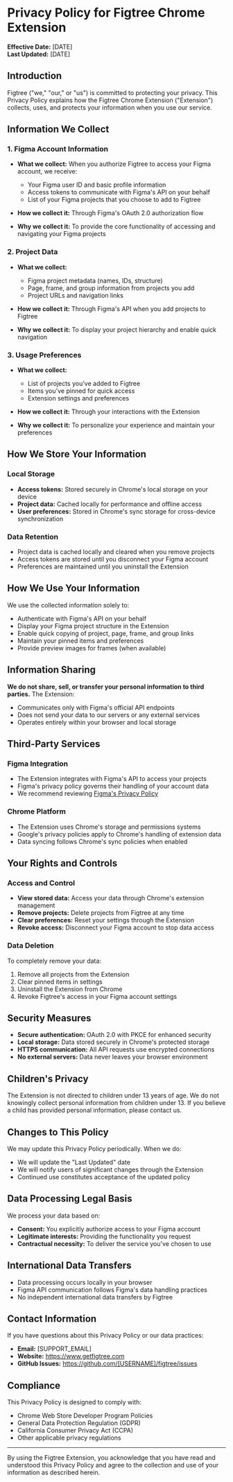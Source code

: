 # Privacy Policy for Figtree Chrome Extension

**Effective Date:** [DATE]  
**Last Updated:** [DATE]

## Introduction

Figtree ("we," "our," or "us") is committed to protecting your privacy. This Privacy Policy explains how the Figtree Chrome Extension ("Extension") collects, uses, and protects your information when you use our service.

## Information We Collect

### 1. Figma Account Information
- **What we collect:** When you authorize Figtree to access your Figma account, we receive:
  - Your Figma user ID and basic profile information
  - Access tokens to communicate with Figma's API on your behalf
  - List of your Figma projects that you choose to add to Figtree

- **How we collect it:** Through Figma's OAuth 2.0 authorization flow
- **Why we collect it:** To provide the core functionality of accessing and navigating your Figma projects

### 2. Project Data
- **What we collect:** 
  - Figma project metadata (names, IDs, structure)
  - Page, frame, and group information from projects you add
  - Project URLs and navigation links

- **How we collect it:** Through Figma's API when you add projects to Figtree
- **Why we collect it:** To display your project hierarchy and enable quick navigation

### 3. Usage Preferences
- **What we collect:**
  - List of projects you've added to Figtree
  - Items you've pinned for quick access
  - Extension settings and preferences

- **How we collect it:** Through your interactions with the Extension
- **Why we collect it:** To personalize your experience and maintain your preferences

## How We Store Your Information

### Local Storage
- **Access tokens:** Stored securely in Chrome's local storage on your device
- **Project data:** Cached locally for performance and offline access
- **User preferences:** Stored in Chrome's sync storage for cross-device synchronization

### Data Retention
- Project data is cached locally and cleared when you remove projects
- Access tokens are stored until you disconnect your Figma account
- Preferences are maintained until you uninstall the Extension

## How We Use Your Information

We use the collected information solely to:
- Authenticate with Figma's API on your behalf
- Display your Figma project structure in the Extension
- Enable quick copying of project, page, frame, and group links
- Maintain your pinned items and preferences
- Provide preview images for frames (when available)

## Information Sharing

**We do not share, sell, or transfer your personal information to third parties.** The Extension:
- Communicates only with Figma's official API endpoints
- Does not send your data to our servers or any external services
- Operates entirely within your browser and local storage

## Third-Party Services

### Figma Integration
- The Extension integrates with Figma's API to access your projects
- Figma's privacy policy governs their handling of your account data
- We recommend reviewing [Figma's Privacy Policy](https://www.figma.com/privacy/)

### Chrome Platform
- The Extension uses Chrome's storage and permissions systems
- Google's privacy policies apply to Chrome's handling of extension data
- Data syncing follows Chrome's sync policies when enabled

## Your Rights and Controls

### Access and Control
- **View stored data:** Access your data through Chrome's extension management
- **Remove projects:** Delete projects from Figtree at any time
- **Clear preferences:** Reset your settings through the Extension
- **Revoke access:** Disconnect your Figma account to stop data access

### Data Deletion
To completely remove your data:
1. Remove all projects from the Extension
2. Clear pinned items in settings
3. Uninstall the Extension from Chrome
4. Revoke Figtree's access in your Figma account settings

## Security Measures

- **Secure authentication:** OAuth 2.0 with PKCE for enhanced security
- **Local storage:** Data stored securely in Chrome's protected storage
- **HTTPS communication:** All API requests use encrypted connections
- **No external servers:** Data never leaves your browser environment

## Children's Privacy

The Extension is not directed to children under 13 years of age. We do not knowingly collect personal information from children under 13. If you believe a child has provided personal information, please contact us.

## Changes to This Policy

We may update this Privacy Policy periodically. When we do:
- We will update the "Last Updated" date
- We will notify users of significant changes through the Extension
- Continued use constitutes acceptance of the updated policy

## Data Processing Legal Basis

We process your data based on:
- **Consent:** You explicitly authorize access to your Figma account
- **Legitimate interests:** Providing the functionality you request
- **Contractual necessity:** To deliver the service you've chosen to use

## International Data Transfers

- Data processing occurs locally in your browser
- Figma API communication follows Figma's data handling practices
- No independent international data transfers by Figtree

## Contact Information

If you have questions about this Privacy Policy or our data practices:

- **Email:** [SUPPORT_EMAIL]
- **Website:** https://www.getfigtree.com
- **GitHub Issues:** https://github.com/[USERNAME]/figtree/issues

## Compliance

This Privacy Policy is designed to comply with:
- Chrome Web Store Developer Program Policies
- General Data Protection Regulation (GDPR)
- California Consumer Privacy Act (CCPA)
- Other applicable privacy regulations

---

By using the Figtree Extension, you acknowledge that you have read and understood this Privacy Policy and agree to the collection and use of your information as described herein.